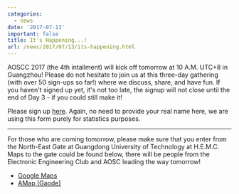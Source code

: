 ```yaml
---
categories:
  - news
date: '2017-07-13'
important: false
title: It's Happening...!
url: /news/2017/07/13/its-happening.html
---
```



AOSCC 2017 (the 4th intallment) will kick off tomorrow at 10 A.M. UTC+8 in Guangzhou! Please do not hesitate to join us at this three-day gathering (with over 50 sign-ups so far!) where we discuss, share, and have fun. If you haven't signed up yet, it's not too late, the signup will not close until the end of Day 3 - if you could still make it!

Please sign up [here](https://survey.aosc.io/index.php/557612?lang=en&encode=). Again, no need to provide your real name here, we are using this form purely for statistics purposes.

--------

For those who are coming tomorrow, please make sure that you enter from the North-East Gate at Guangdong University of Technology at H.E.M.C. Maps to the gate could be found below, there will be people from the Electronic Engineering Club and AOSC leading the way tomorrow!

- [Google Maps](https://www.google.com.sg/maps/dir/23.0387839,113.4006536/%E4%B8%AD%E5%9B%BD%E5%B9%BF%E4%B8%9C%E7%9C%81%E5%B9%BF%E5%B7%9E%E5%B8%82%E7%95%AA%E7%A6%BA%E5%8C%BA%E5%B9%BF%E4%B8%9C%E5%B7%A5%E4%B8%9A%E5%A4%A7%E5%AD%A6%E5%AE%9E%E9%AA%8C%E5%9B%9B%E5%8F%B7%E6%A5%BC/@23.0383065,113.3991838,18z/am=t/data=!4m8!4m7!1m0!1m5!1m1!1s0x3403aad94a278a3f:0xf2ebd2723d97b2f5!2m2!1d113.3997973!2d23.0378993?hl=en)
- [AMap (Gaode)](http://ditu.amap.com/dir?from%5Bname%5D=%E5%B9%BF%E4%B8%9C%E5%B7%A5%E4%B8%9A%E5%A4%A7%E5%AD%A6%E5%A4%A7%E5%AD%A6%E5%9F%8E%E6%A0%A1%E5%8C%BA(%E4%B8%9C%E5%8C%97%E9%97%A8)&from%5Blnglat%5D=113.400750%2C23.038894&from%5Bid%5D=B0FFH1ZJPK&from%5Bpoitype%5D=991400&from%5Badcode%5D=440100&from%5Bmodxy%5D=113.400750%2C23.038894&to%5Badcode%5D=440113&to%5Bname%5D=%E5%B9%BF%E4%B8%9C%E5%B7%A5%E4%B8%9A%E5%A4%A7%E5%AD%A6-%E5%AE%9E%E9%AA%8C4%E5%8F%B7%E6%A5%BC&to%5Bid%5D=B00141S9QO&to%5Bpoitype%5D=190403&to%5Blnglat%5D=113.39997399999999%2C23.037893&to%5Bmodxy%5D=&type=walk&policy=0&dateTime=now)
